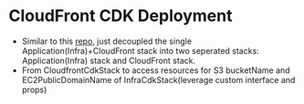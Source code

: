 # CloudFront CDK Deployment

* Similar to this [repo](https://github.com/terrificdm/cloudfrontCDK), just decoupled the single Application(Infra)+CloudFront stack into two seperated stacks: Application(Infra) stack and CloudFront stack.  
* From CloudfrontCdkStack to access resources for S3 bucketName and EC2PublicDomainName of InfraCdkStack(leverage custom interface and props)
